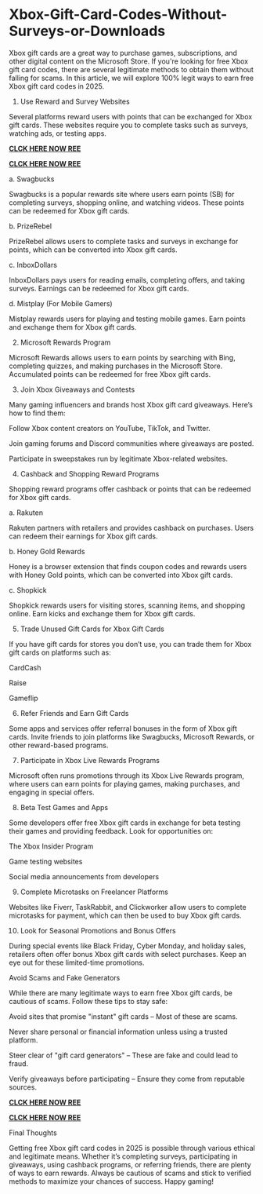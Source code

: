 # Xbox-Gift-Card-Codes-Without-Surveys-or-Downloads
Xbox gift cards are a great way to purchase games, subscriptions, and other digital content on the Microsoft Store. If you're looking for free Xbox gift card codes, there are several legitimate methods to obtain them without falling for scams. In this article, we will explore 100% legit ways to earn free Xbox gift card codes in 2025.

1. Use Reward and Survey Websites

Several platforms reward users with points that can be exchanged for Xbox gift cards. These websites require you to complete tasks such as surveys, watching ads, or testing apps.

**[CLCK HERE NOW REE](https://tinyurl.com/xboxgiftcard2025)**

**[CLCK HERE NOW REE](https://tinyurl.com/xboxgiftcard2025)**

a. Swagbucks

Swagbucks is a popular rewards site where users earn points (SB) for completing surveys, shopping online, and watching videos. These points can be redeemed for Xbox gift cards.

b. PrizeRebel

PrizeRebel allows users to complete tasks and surveys in exchange for points, which can be converted into Xbox gift cards.

c. InboxDollars

InboxDollars pays users for reading emails, completing offers, and taking surveys. Earnings can be redeemed for Xbox gift cards.

d. Mistplay (For Mobile Gamers)

Mistplay rewards users for playing and testing mobile games. Earn points and exchange them for Xbox gift cards.

2. Microsoft Rewards Program

Microsoft Rewards allows users to earn points by searching with Bing, completing quizzes, and making purchases in the Microsoft Store. Accumulated points can be redeemed for free Xbox gift cards.

3. Join Xbox Giveaways and Contests

Many gaming influencers and brands host Xbox gift card giveaways. Here’s how to find them:

Follow Xbox content creators on YouTube, TikTok, and Twitter.

Join gaming forums and Discord communities where giveaways are posted.

Participate in sweepstakes run by legitimate Xbox-related websites.

4. Cashback and Shopping Reward Programs

Shopping reward programs offer cashback or points that can be redeemed for Xbox gift cards.

a. Rakuten

Rakuten partners with retailers and provides cashback on purchases. Users can redeem their earnings for Xbox gift cards.

b. Honey Gold Rewards

Honey is a browser extension that finds coupon codes and rewards users with Honey Gold points, which can be converted into Xbox gift cards.

c. Shopkick

Shopkick rewards users for visiting stores, scanning items, and shopping online. Earn kicks and exchange them for Xbox gift cards.

5. Trade Unused Gift Cards for Xbox Gift Cards

If you have gift cards for stores you don’t use, you can trade them for Xbox gift cards on platforms such as:

CardCash

Raise

Gameflip

6. Refer Friends and Earn Gift Cards

Some apps and services offer referral bonuses in the form of Xbox gift cards. Invite friends to join platforms like Swagbucks, Microsoft Rewards, or other reward-based programs.

7. Participate in Xbox Live Rewards Programs

Microsoft often runs promotions through its Xbox Live Rewards program, where users can earn points for playing games, making purchases, and engaging in special offers.

8. Beta Test Games and Apps

Some developers offer free Xbox gift cards in exchange for beta testing their games and providing feedback. Look for opportunities on:

The Xbox Insider Program

Game testing websites

Social media announcements from developers

9. Complete Microtasks on Freelancer Platforms

Websites like Fiverr, TaskRabbit, and Clickworker allow users to complete microtasks for payment, which can then be used to buy Xbox gift cards.

10. Look for Seasonal Promotions and Bonus Offers

During special events like Black Friday, Cyber Monday, and holiday sales, retailers often offer bonus Xbox gift cards with select purchases. Keep an eye out for these limited-time promotions.

Avoid Scams and Fake Generators

While there are many legitimate ways to earn free Xbox gift cards, be cautious of scams. Follow these tips to stay safe:

Avoid sites that promise "instant" gift cards – Most of these are scams.

Never share personal or financial information unless using a trusted platform.

Steer clear of "gift card generators" – These are fake and could lead to fraud.

Verify giveaways before participating – Ensure they come from reputable sources.

**[CLCK HERE NOW REE](https://tinyurl.com/xboxgiftcard2025)**

**[CLCK HERE NOW REE](https://tinyurl.com/xboxgiftcard2025)**

Final Thoughts

Getting free Xbox gift card codes in 2025 is possible through various ethical and legitimate means. Whether it’s completing surveys, participating in giveaways, using cashback programs, or referring friends, there are plenty of ways to earn rewards. Always be cautious of scams and stick to verified methods to maximize your chances of success. Happy gaming!
